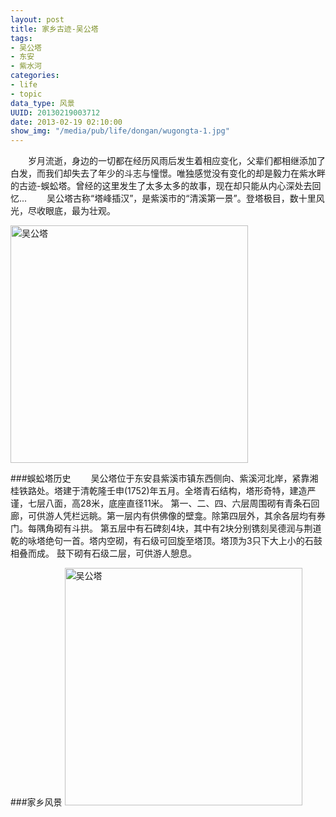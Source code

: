 ```yaml
---
layout: post
title: 家乡古迹-吴公塔
tags: 
- 吴公塔
- 东安
- 紫水河
categories:
- life
- topic
data_type: 风景
UUID: 20130219003712
date: 2013-02-19 02:10:00
show_img: "/media/pub/life/dongan/wugongta-1.jpg"
---
```

	
  　　岁月流逝，身边的一切都在经历风雨后发生着相应变化，父辈们都相继添加了白发，而我们却失去了年少的斗志与憧憬。唯独感觉没有变化的却是毅力在紫水畔的古迹-蜈蚣塔。曾经的这里发生了太多太多的故事，现在却只能从内心深处去回忆...
  　　吴公塔古称“塔峰插汉”，是紫溪市的“清溪第一景”。登塔极目，数十里风光，尽收眼底，最为壮观。


<a href="{{site.static_url}}/media/pub/life/dongan/wugongta-1.jpg" rel="prettyPhoto[{{page.UUID}}]" alt="free sql server mointor" >
<img src="{{site.static_url}}/media/pub/life/dongan/wugongta-1.jpg" width="380px"  alt="吴公塔" class="img-center" />
</a>

###蜈蚣塔历史
  　　吴公塔位于东安县紫溪市镇东西侧向、紫溪河北岸，紧靠湘桂铁路处。塔建于清乾隆壬申(1752)年五月。全塔青石结构，塔形奇特，建造严谨，七层八面，高28米，底座直径11米。
第一、二、四、六层周围砌有青条石回廊，可供游人凭栏远眺。第一层内有供佛像的壁龛。除第四层外，其余各层均有券门。每隅角砌有斗拱。
第五层中有石碑刻4块，其中有2块分别镌刻吴德润与荆道乾的咏塔绝句一首。塔内空砌，有石级可回旋至塔顶。塔顶为3只下大上小的石鼓相叠而成。
鼓下砌有石级二层，可供游人憩息。

###家乡风景
<a href="{{site.static_url}}/media/pub/life/dongan/wugongta.jpg" rel="prettyPhoto[{{page.UUID}}]" alt="free sql server mointor" >
<img src="{{site.static_url}}/media/pub/life/dongan/wugongta.jpg" width="380px"  alt="吴公塔" class="img-center" />
</a>
